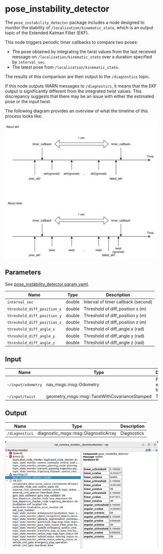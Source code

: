 # pose_instability_detector

The `pose_instability_detector` package includes a node designed to monitor the stability of `/localization/kinematic_state`, which is an output topic of the Extended Kalman Filter (EKF).

This node triggers periodic timer callbacks to compare two poses:

- The pose obtained by integrating the twist values from the last received message on `/localization/kinematic_state` over a duration specified by `interval_sec`.
- The latest pose from `/localization/kinematic_state`.

The results of this comparison are then output to the `/diagnostics` topic.

If this node outputs WARN messages to `/diagnostics`, it means that the EKF output is significantly different from the integrated twist values.
This discrepancy suggests that there may be an issue with either the estimated pose or the input twist.

The following diagram provides an overview of what the timeline of this process looks like:

![timeline](./media/timeline.drawio.svg)

## Parameters

See [pose_instability_detector.param.yaml](config/pose_instability_detector.param.yaml).

| Name                        | Type   | Description                         |
| --------------------------- | ------ | ----------------------------------- |
| `interval_sec`              | double | Interval of timer callback (second) |
| `threshold_diff_position_x` | double | Threshold of diff_position x (m)    |
| `threshold_diff_position_y` | double | Threshold of diff_position y (m)    |
| `threshold_diff_position_z` | double | Threshold of diff_position z (m)    |
| `threshold_diff_angle_x`    | double | Threshold of diff_angle x (rad)     |
| `threshold_diff_angle_y`    | double | Threshold of diff_angle y (rad)     |
| `threshold_diff_angle_z`    | double | Threshold of diff_angle z (rad)     |

## Input

| Name               | Type                                           | Description           |
| ------------------ | ---------------------------------------------- | --------------------- |
| `~/input/odometry` | nav_msgs::msg::Odometry                        | Pose estimated by EKF |
| `~/input/twist`    | geometry_msgs::msg::TwistWithCovarianceStamped | Twist                 |

## Output

| Name           | Type                                  | Description |
| -------------- | ------------------------------------- | ----------- |
| `/diagnostics` | diagnostic_msgs::msg::DiagnosticArray | Diagnostics |

![rqt_runtime_monitor](./media/rqt_runtime_monitor.png)
